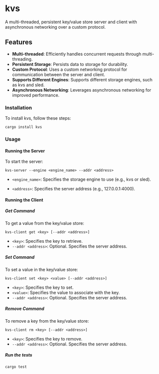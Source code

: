 # kvs

A multi-threaded, persistent key/value store server and client with asynchronous networking over a custom protocol.

## Features

- <b>Multi-threaded</b>: Efficiently handles concurrent requests through multi-threading.
- <b>Persistent Storage</b>: Persists data to storage for durability.
- <b>Custom Protocol</b>: Uses a custom networking protocol for communication between the server and client.
- <b>Supports Different Engines</b>: Supports different storage engines, such as kvs and sled.
- <b>Asynchronous Networking</b>: Leverages asynchronous networking for improved performance.

### Installation

To install kvs, follow these steps:

```
cargo install kvs
```

### Usage

#### Running the Server

To start the server:

```
kvs-server --engine <engine_name> --addr <address>
```

- `<engine_name>`: Specifies the storage engine to use (e.g., kvs or sled).

- `<address>`: Specifies the server address (e.g., 127.0.0.1:4000).

#### Running the Client

##### Get Command

To get a value from the key/value store:

```
kvs-client get <key> [--addr <address>]
```

- `<key>`: Specifies the key to retrieve.
- `--addr <address>`: Optional. Specifies the server address.

##### Set Command

To set a value in the key/value store:

```
kvs-client set <key> <value> [--addr <address>]
```

- `<key>`: Specifies the key to set.
- `<value>`: Specifies the value to associate with the key.
- `--addr <address>`: Optional. Specifies the server address.

##### Remove Command

To remove a key from the key/value store:

```
kvs-client rm <key> [--addr <address>]
```

- `<key>`: Specifies the key to remove.
- `--addr <address>`: Optional. Specifies the server address.

##### Run the tests

```
cargo test
```
